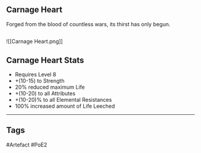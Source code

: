 ## Carnage Heart
Forged from the blood of countless wars,
its thirst has only begun.
##
![[Carnage Heart.png]]
## Carnage Heart Stats
- Requires Level 8
- +(10-15) to Strength
- 20% reduced maximum Life
- +(10-20) to all Attributes
- +(10-20)% to all Elemental Resistances
- 100% increased amount of Life Leeched


---
## Tags
#Artefact
#PoE2